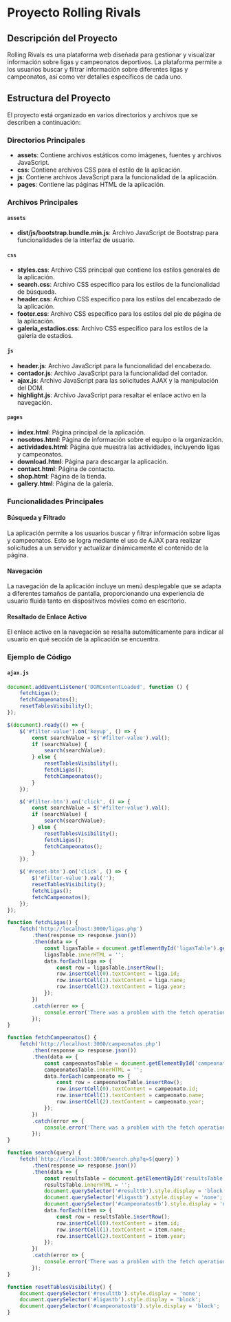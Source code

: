 # Proyecto Rolling Rivals

## Descripción del Proyecto

Rolling Rivals es una plataforma web diseñada para gestionar y visualizar información sobre ligas y campeonatos deportivos. La plataforma permite a los usuarios buscar y filtrar información sobre diferentes ligas y campeonatos, así como ver detalles específicos de cada uno.

## Estructura del Proyecto

El proyecto está organizado en varios directorios y archivos que se describen a continuación:

### Directorios Principales

- **assets**: Contiene archivos estáticos como imágenes, fuentes y archivos JavaScript.
- **css**: Contiene archivos CSS para el estilo de la aplicación.
- **js**: Contiene archivos JavaScript para la funcionalidad de la aplicación.
- **pages**: Contiene las páginas HTML de la aplicación.

### Archivos Principales

#### `assets`

- **dist/js/bootstrap.bundle.min.js**: Archivo JavaScript de Bootstrap para funcionalidades de la interfaz de usuario.

#### `css`

- **styles.css**: Archivo CSS principal que contiene los estilos generales de la aplicación.
- **search.css**: Archivo CSS específico para los estilos de la funcionalidad de búsqueda.
- **header.css**: Archivo CSS específico para los estilos del encabezado de la aplicación.
- **footer.css**: Archivo CSS específico para los estilos del pie de página de la aplicación.
- **galeria_estadios.css**: Archivo CSS específico para los estilos de la galería de estadios.

#### `js`

- **header.js**: Archivo JavaScript para la funcionalidad del encabezado.
- **contador.js**: Archivo JavaScript para la funcionalidad del contador.
- **ajax.js**: Archivo JavaScript para las solicitudes AJAX y la manipulación del DOM.
- **highlight.js**: Archivo JavaScript para resaltar el enlace activo en la navegación.

#### `pages`

- **index.html**: Página principal de la aplicación.
- **nosotros.html**: Página de información sobre el equipo o la organización.
- **actividades.html**: Página que muestra las actividades, incluyendo ligas y campeonatos.
- **download.html**: Página para descargar la aplicación.
- **contact.html**: Página de contacto.
- **shop.html**: Página de la tienda.
- **gallery.html**: Página de la galería.

### Funcionalidades Principales

#### Búsqueda y Filtrado

La aplicación permite a los usuarios buscar y filtrar información sobre ligas y campeonatos. Esto se logra mediante el uso de AJAX para realizar solicitudes a un servidor y actualizar dinámicamente el contenido de la página.

#### Navegación

La navegación de la aplicación incluye un menú desplegable que se adapta a diferentes tamaños de pantalla, proporcionando una experiencia de usuario fluida tanto en dispositivos móviles como en escritorio.

#### Resaltado de Enlace Activo

El enlace activo en la navegación se resalta automáticamente para indicar al usuario en qué sección de la aplicación se encuentra.

### Ejemplo de Código

#### `ajax.js`

```javascript
document.addEventListener('DOMContentLoaded', function () {
    fetchLigas();
    fetchCampeonatos();
    resetTablesVisibility();
});

$(document).ready(() => {
    $('#filter-value').on('keyup', () => {
        const searchValue = $('#filter-value').val();
        if (searchValue) {
            search(searchValue);
        } else {
            resetTablesVisibility();
            fetchLigas();
            fetchCampeonatos();
        }
    });

    $('#filter-btn').on('click', () => {
        const searchValue = $('#filter-value').val();
        if (searchValue) {
            search(searchValue);
        } else {
            resetTablesVisibility();
            fetchLigas();
            fetchCampeonatos();
        }
    });

    $('#reset-btn').on('click', () => {
        $('#filter-value').val('');
        resetTablesVisibility();
        fetchLigas();
        fetchCampeonatos();
    });
});

function fetchLigas() {
    fetch('http://localhost:3000/ligas.php')
        .then(response => response.json())
        .then(data => {
            const ligasTable = document.getElementById('ligasTable').getElementsByTagName('tbody')[0];
            ligasTable.innerHTML = '';
            data.forEach(liga => {
                const row = ligasTable.insertRow();
                row.insertCell(0).textContent = liga.id;
                row.insertCell(1).textContent = liga.name;
                row.insertCell(2).textContent = liga.year;
            });
        })
        .catch(error => {
            console.error('There was a problem with the fetch operation:', error);
        });
}

function fetchCampeonatos() {
    fetch('http://localhost:3000/campeonatos.php')
        .then(response => response.json())
        .then(data => {
            const campeonatosTable = document.getElementById('campeonatosTable').getElementsByTagName('tbody')[0];
            campeonatosTable.innerHTML = '';
            data.forEach(campeonato => {
                const row = campeonatosTable.insertRow();
                row.insertCell(0).textContent = campeonato.id;
                row.insertCell(1).textContent = campeonato.name;
                row.insertCell(2).textContent = campeonato.year;
            });
        })
        .catch(error => {
            console.error('There was a problem with the fetch operation:', error);
        });
}

function search(query) {
    fetch(`http://localhost:3000/search.php?q=${query}`)
        .then(response => response.json())
        .then(data => {
            const resultsTable = document.getElementById('resultsTable').getElementsByTagName('tbody')[0];
            resultsTable.innerHTML = '';
            document.querySelector('#resulttb').style.display = 'block';
            document.querySelector('#ligastb').style.display = 'none';
            document.querySelector('#campeonatostb').style.display = 'none';
            data.forEach(item => {
                const row = resultsTable.insertRow();
                row.insertCell(0).textContent = item.id;
                row.insertCell(1).textContent = item.name;
                row.insertCell(2).textContent = item.year;
            });
        })
        .catch(error => {
            console.error('There was a problem with the fetch operation:', error);
        });
}

function resetTablesVisibility() {
    document.querySelector('#resulttb').style.display = 'none';
    document.querySelector('#ligastb').style.display = 'block';
    document.querySelector('#campeonatostb').style.display = 'block';
}
```